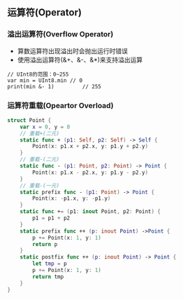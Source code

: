 ## 运算符(Operator)

### 溢出运算符(Overflow Operator)
* 算数运算符出现溢出时会抛出运行时错误
* 使用溢出运算符(&+、&-、&*)来支持溢出运算

```
// UInt8的范围：0~255
var min = UInt8.min	// 0
print(min &- 1)			// 255
```

### 运算符重载(Opeartor Overload)

```swift
struct Point {
    var x = 0, y = 0
    // 重载+(二元)
    static func + (p1: Self, p2: Self) -> Self {
        Point(x: p1.x + p2.x, y: p1.y + p2.y)
    }
    // 重载-(二元)
    static func - (p1: Point, p2: Point) -> Point {
        Point(x: p1.x - p2.x, y: p1.y - p2.y)
    }
    // 重载-(一元)
    static prefix func - (p1: Point) -> Point {
        Point(x: -p1.x, y: -p1.y)
    }
    static func += (p1: inout Point, p2: Point) {
        p1 = p1 + p2
    }
    static prefix func ++ (p: inout Point) ->Point {
        p += Point(x: 1, y: 1)
        return p
    }
    static postfix func ++ (p: inout Point) -> Point {
        let tmp = p
        p += Point(x: 1, y: 1)
        return tmp
    }
}
```



